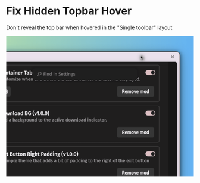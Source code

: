 # Fix Hidden Topbar Hover

Don't reveal the top bar when hovered in the "Single toolbar" layout

![Screenshot of topbar appearing when hovered](https://raw.githubusercontent.com/MihkelMK/zen-mods/refs/heads/main/fix_hidden_topbar_hover/image.png)
